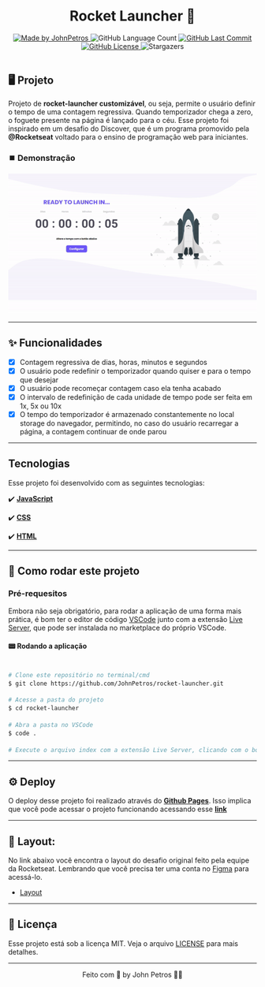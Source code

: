 <h1 align="center">
    Rocket Launcher 🚀
</h1>

<div align="center">
   <a href="https://github.com/JohnPetros">
      <img alt="Made by JohnPetros" src="https://img.shields.io/badge/made%20by-JohnPetros-blueviolet">
   </a>
   <img alt="GitHub Language Count" src="https://img.shields.io/github/languages/count/JohnPetros/rocket-launcher">
   <a href="https://github.com/JohnPetros/rocket-launcher/commits/main">
      <img alt="GitHub Last Commit" src="https://img.shields.io/github/last-commit/JohnPetros/rocket-launcher">
   </a>
  </a>
   </a>
   <a href="https://github.com/JohnPetros/rocket-launcher/blob/main/LICENSE.md">
      <img alt="GitHub License" src="https://img.shields.io/github/license/JohnPetros/rocket-launcher">
   </a>
    <img alt="Stargazers" src="https://img.shields.io/github/stars/JohnPetros/rocket-launcher?style=social">
</div>

<br>

## 🖥️ Projeto

Projeto de **rocket-launcher customizável**, ou seja, permite o usuário definir o tempo de uma contagem regressiva. Quando temporizador chega a zero, o foguete presente na página é lançado para o céu. Esse projeto foi inspirado em um desafio do Discover, que é um programa promovido pela **@Rocketseat** voltado para o ensino de programação web para iniciantes.

### ⏹️ Demonstração


<div align="center">
    <img width="750" alt="GIF demontrando o Rocket Launcher" src="./src/.github/rocket-launcher.gif" />
</div>

---

## ✨ Funcionalidades

- [x] Contagem regressiva de dias, horas, minutos e segundos
- [x] O usuário pode redefinir o temporizador quando quiser e para o tempo que desejar
- [x] O usuário pode recomeçar contagem caso ela tenha acabado
- [x] O intervalo de redefinição de cada unidade de tempo pode ser feita em 1x, 5x ou 10x
- [x] O tempo do temporizador é armazenado constantemente no local storage do navegador, permitindo, no caso do usuário recarregar a página, a contagem continuar de onde parou

---

## Tecnologias

Esse projeto foi desenvolvido com as seguintes tecnologias:

✔️ **[JavaScript](https://developer.mozilla.org/pt-BR/docs/Web/JavaScript)**

✔️ **[CSS](https://developer.mozilla.org/pt-BR/docs/Web/CSS)**

✔️ **[HTML](https://developer.mozilla.org/pt-BR/docs/Web/HTML)**

---

## 🚀 Como rodar este projeto

### Pré-requesitos

Embora não seja obrigatório, para rodar a aplicação de uma forma mais prática, é bom ter o editor de código [VSCode](https://code.visualstudio.com/) junto com a extensão [Live Server](https://marketplace.visualstudio.com/items?itemName=ritwickdey.LiveServer), que pode ser instalada no marketplace do próprio VSCode.

#### 📟 Rodando a aplicação

```bash

# Clone este repositório no terminal/cmd
$ git clone https://github.com/JohnPetros/rocket-launcher.git

# Acesse a pasta do projeto
$ cd rocket-launcher

# Abra a pasta no VSCode
$ code .

# Execute o arquivo index com a extensão Live Server, clicando com o botão direito sobre ele e depois em Open with Live Server

```

---

## ⚙️ Deploy

O deploy desse projeto foi realizado através do **[Github Pages](https://pages.github.com/)**. Isso implica que você pode acessar o projeto funcionando acessando esse **[link](johnpetros.github.io/rocket-launcher/)**

---

## 🎨 Layout:

No link abaixo você encontra o layout do desafio original feito pela equipe da Rocketseat. Lembrando que você precisa ter uma conta no [Figma](http://figma.com/) para acessá-lo.

- [Layout](https://www.figma.com/file/f8etB9sLR00CjZEsBQPDTX/DD-%2F-rocket-launcher-(Copy)?node-id=0%3A1&t=UWlddMnD)

---

## 📝 Licença

Esse projeto está sob a licença MIT. Veja o arquivo [LICENSE](LICENSE) para mais detalhes.

---

<p align="center">
   Feito com 💜 by John Petros 👋🏻
</p>

